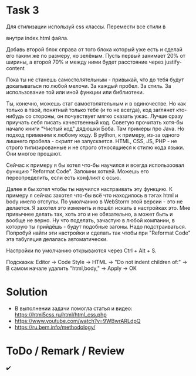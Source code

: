 # Task 3
Для стилизации используй css классы.
Перемести все стили в
<style>
 ... тут все стили ...
 </style>
внутри index.html файла.

Добавь второй блок справа от того блока который уже есть и сделай его таким же по размеру, но зелёным.
Пусть первый занимает 20% от ширины, а второй 70% и между ними будет расстояние через justify-content

Пока ты не станешь самостолятельным - привыкай, что до тебя будут докапываться по любой мелочи. За каждый пробел.
За стиль. За использование той или иной функции или библиотеки.

Ты, конечно, можешь стат самостолятельным и в одиночестве.
Но как только в твой, понятный только тебе (и то не всегда), код заглянет кто-нибудь со стороны,
он почувствует мягко сказать ужас. Лучше сразу приучать себя писать качественный код.
Советую прочитать хотя-бы начало книги "Чистый код" дядюшки Боба. Там примеры про Java. Но подход применим к любому коду.
В python, к примеру, из-за одного лишнего пробела - скрипт не запускается.
HTML, CSS, JS, PHP - не строго типизированные и не строго относящиеся к стилю кода языки. Они многое прощают.

Сейчас к примеру я бы хотел что-бы научился и всегда использоовал функцию "Reformat Code".
Запомни хоткей. Можешь его переопределить, если есть конфликт с осью.

Далее я бы хотел чтобы ты научился настраивать эту функцию.
К примеру я сейчас захотел что-бы всё что находилось в тэгах html и body имело отступы.
По умолчанию в WebStorm этой версии - это не делается.
Я захотел это изменить и пошёл искать в настройках это.
Мне привычнее делать так, хоть это и не обязательно, а может быть и вообще не верно.
Ну что поделать, зачастую в любой компании, в которую ты прийдёшь - будут подобные загоны. Надо подстраиваться.
Попробуй найти эти настройки и сделать так чтобы при "Reformat Code" эта табуляция делалась автоматически.

Настройки по умолчанию открываются через Ctrl + Alt + S.

Подсказка:
Editor -> Code Style -> HTML -> "Do not indent children of:" -> В самом начале удалить "html,body," -> Apply -> OK

# Solution
- В выполнении задачи помогла статья и видео: https://html5css.ru/html/html_css.php
- https://www.youtube.com/watch?v=9WBwrARLdpQ
- https://ru.bem.info/methodology/

# ToDo / Remark / Review
:heavy_check_mark:
